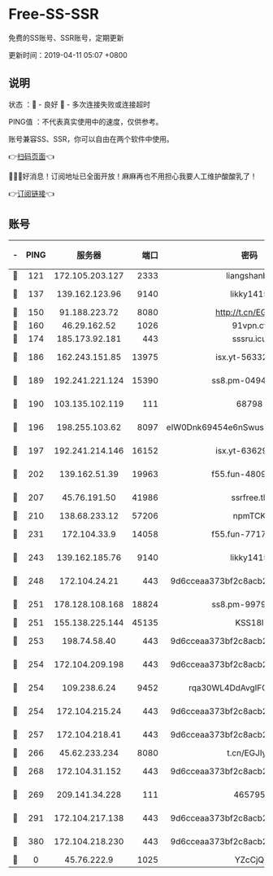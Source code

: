 # Free-SS-SSR

免费的SS账号、SSR账号，定期更新

更新时间：2019-04-11 05:07 +0800

## 说明

状态     ：🙂 - 良好 🙁 - 多次连接失败或连接超时

PING值   ：不代表真实使用中的速度，仅供参考。

账号兼容SS、SSR，你可以自由在两个软件中使用。

👉[扫码页面](https://liesauer.github.io/Free-SS-SSR/)👈

🎉🎉🎉好消息！订阅地址已全面开放！麻麻再也不用担心我要人工维护酸酸乳了！

👉[订阅链接](https://www.liesauer.net/yogurt/subscribe?ACCESS_TOKEN=DAYxR3mMaZAsaqUb)👈

## 账号

|-|PING|服务器|端口|密码|加密方式|区域|
|:----:|:----:|:-----:|-----:|:----:|:----:|:----:|
|🙂|121|172.105.203.127|2333|liangshanbo|chacha20|JP|
|🙂|137|139.162.123.96|9140|likky1415|aes-256-cfb|JP|
|🙂|150|91.188.223.72|8080|http://t.cn/EGJIyrl|rc4-md5|RU|
|🙂|160|46.29.162.52|1026|91vpn.cf|rc4-md5|RU|
|🙂|174|185.173.92.181|443|sssru.icu|rc4-md5|RU|
|🙂|186|162.243.151.85|13975|isx.yt-56332103|aes-256-cfb|US|
|🙂|189|192.241.221.124|15390|ss8.pm-04947608|aes-256-cfb|US|
|🙂|190|103.135.102.119|111|68798|aes-256-cfb|HK|
|🙂|196|198.255.103.62|8097|eIW0Dnk69454e6nSwuspv9DmS201tQ0D|aes-256-cfb|US|
|🙂|197|192.241.214.146|16152|isx.yt-63629837|aes-256-cfb|US|
|🙂|202|139.162.51.39|19963|f55.fun-48093966|aes-256-cfb|SG|
|🙂|207|45.76.191.50|41986|ssrfree.tk|aes-256-cfb|SG|
|🙂|210|138.68.233.12|57206|npmTCK|rc4-md5|US|
|🙂|231|172.104.33.9|14058|f55.fun-77177224|aes-256-cfb|SG|
|🙂|243|139.162.185.76|9140|likky1415|aes-256-cfb|DE|
|🙂|248|172.104.24.21|443|9d6cceaa373bf2c8acb22e60b6a58be6|aes-256-cfb|US|
|🙂|251|178.128.108.168|18824|ss8.pm-99790285|aes-256-cfb|SG|
|🙂|251|155.138.225.144|45135|KSS18l|rc4-md5|US|
|🙂|253|198.74.58.40|443|9d6cceaa373bf2c8acb22e60b6a58be6|aes-256-cfb|US|
|🙂|254|172.104.209.198|443|9d6cceaa373bf2c8acb22e60b6a58be6|aes-256-cfb|US|
|🙂|254|109.238.6.24|9452|rqa30WL4DdAvgIFG6Fs3znzTa|aes-256-cfb|FR|
|🙂|254|172.104.215.24|443|9d6cceaa373bf2c8acb22e60b6a58be6|aes-256-cfb|US|
|🙂|257|172.104.218.41|443|9d6cceaa373bf2c8acb22e60b6a58be6|aes-256-cfb|US|
|🙂|266|45.62.233.234|8080|t.cn/EGJIyrl|rc4-md5|CA|
|🙂|268|172.104.31.152|443|9d6cceaa373bf2c8acb22e60b6a58be6|aes-256-cfb|US|
|🙂|269|209.141.34.228|111|465795|aes-256-cfb|US|
|🙂|291|172.104.217.138|443|9d6cceaa373bf2c8acb22e60b6a58be6|aes-256-cfb|US|
|🙂|380|172.104.218.230|443|9d6cceaa373bf2c8acb22e60b6a58be6|aes-256-cfb|US|
|🙁|0|45.76.222.9|1025|YZcCjQ|rc4-md5|JP|
